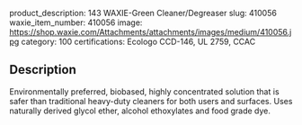 product_description: 143 WAXIE-Green Cleaner/Degreaser
slug: 410056
waxie_item_number: 410056
image: https://shop.waxie.com/Attachments/attachments/images/medium/410056.jpg
category: 100
certifications: Ecologo CCD-146, UL 2759, CCAC

## Description

Environmentally preferred, biobased, highly concentrated solution that is safer than traditional heavy-duty cleaners for both users and surfaces. Uses naturally derived glycol ether, alcohol ethoxylates and food grade dye.
